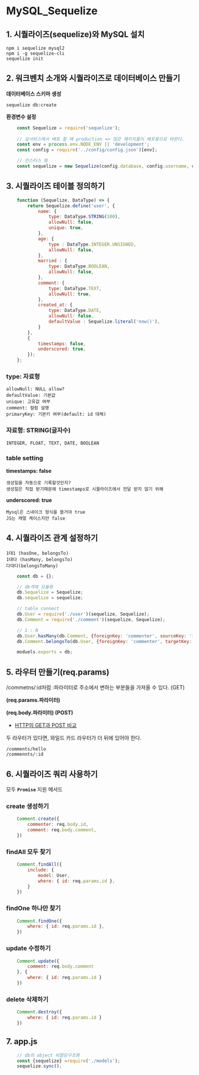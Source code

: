 # MySQL_Sequelize

## 1. 시퀄라이즈(sequelize)와 MySQL 설치

    npm i sequelize mysql2
    npm i -g sequelize-cli 
    sequelize init


## 2. 워크벤치 소개와 시퀄라이즈로 데이터베이스 만들기
   
**데이터베이스 스키마 생성**

    sequelize db:create

**환경변수 설정**

```javascript
    const Sequelize = require('sequelize');
    
    // 실서비스에서 배포 할 때 production => 많은 패키지들이 배포용으로 바뀐다.
    const env = process.env.NODE_ENV || 'development';
    const config = require('../config/config.json')[env];

    // 인스터스 화 
    const sequelize = new Sequelize(config.database, config.username, config.password, config);
```

## 3. 시퀄라이즈 테이블 정의하기

```javascript
    function (Sequelize, DataType) => {
        return Sequelize.define('user', {
            name: {
                type: DataType.STRING(100),
                allowNull: false, 
                unique: true,
            },
            age: {
                type : DataType.INTEGER.UNSIGNED,
                allowNull: false,
            }, 
            married : {
                type: DataType.BOOLEAN,
                allowNull: false,
            }, 
            comment: {
                type: DataType.TEXT,
                allowNull: true,
            },
            created_at: {
                type: DataType.DATE,
                allowNull: false,
                defaultValue : Sequelize.literal('now()'),
            }
        }, 
        {
            timestamps: false,
            underscored: true,
        });
    };
```

### type: 자료형
    
    allowNull: NULL allow?
    defaultValue: 기본값
    unique: 고유값 여부
    comment: 컬럼 설명
    primaryKey: 기본키 여부(default: id 대체)

### 자료형: STRING(글자수)

    INTEGER, FLOAT, TEXT, DATE, BOOLEAN

### table setting

**timestamps: false**

    생성일을 자동으로 기록할것인지?
    생성일은 직접 받기때문에 timestamps로 시퀄라이즈에서 전달 받지 않기 위해

**underscored: true**
        
    Mysql은 스네이크 형식을 쓸거야 true
    JS는 캐멀 케이스지만 false

## 4. 시퀄라이즈 관계 설정하기
    
    1대1 (hasOne, belongsTo)    
    1대다 (hasMany, belongsTo)
    다대다(belongsToMany)

```javascript
    const db = {};

    // db객체 모듈화
    db.Sequelize = Sequelize;
    db.sequelize = sequelize;

    // table connect 
    db.User = require('./user')(sequelize, Sequelize);
    db.Comment = require('./comment')(sequelize, Sequelize);

    // 1 : N 
    db.User.hasMany(db.Comment, {foreignKey: 'commenter', sourceKey: 'id'});
    db.Comment.belongsTo(db.User, {foreignKey: 'commenter', targetKey: 'id'});

    moduels.exports = db;
```

## 5. 라우터 만들기(req.params)
/commetns/:id처럼 :파라미터로 주소에서 변하는 부분들을 가져올 수 있다. (GET)

**(req.params.파라미터)**

**(req.body.파라미터) (POST)**
- [HTTP의 GET과 POST 비교](https://github.com/JaeYeopHan/Interview_Question_for_Beginner/tree/master/Network#http%EC%9D%98-get%EA%B3%BC-post-%EB%B9%84%EA%B5%90)
  
두 라우터가 있다면, 와일드 카드 라우터가 더 뒤에 있어야 한다.

    /comments/hello
    /commennts/:id 

## 6. 시퀄라이즈 쿼리 사용하기
모두 **`Promise`** 지원 메서드 

### create 생성하기
```javascript
    Comment.create({
        commenter: req.body.id,
        comment: req.body.comment,
    })
```

### findAll 모두 찾기
```javascript
    Comment.findAll({
        include: {
            model: User,
            where: { id: req.params.id },
        }
    })
```

### findOne 하나만 찾기
```javascript
    Comment.findOne({
        where: { id: req.params.id },
    })
```

### update 수정하기
```javascript
    Comment.update({
        comment: req.body.comment
    }, {
        where: { id: req.params.id }
    })    
```

### delete 삭제하기
```javascript
    Comment.destroy({
        where: { id: req.params.id }
    })
```

## 7. app.js
```javascript
    // db의 object 비할당구조화
    const {sequelize} =require('./models');
    sequelize.sync();
```
